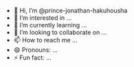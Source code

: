 - 👋 Hi, I’m @prince-jonathan-hakuhousha
- 👀 I’m interested in ...
- 🌱 I’m currently learning ...
- 💞️ I’m looking to collaborate on ...
- 📫 How to reach me ...
- 😄 Pronouns: ...
- ⚡ Fun fact: ...

<!---
prince-jonathan-hakuhousha/prince-jonathan-hakuhousha is a ✨ special ✨ repository because its `README.md` (this file) appears on your GitHub profile.
You can click the Preview link to take a look at your changes.
--->
